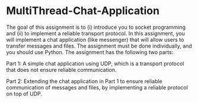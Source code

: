 # MultiThread-Chat-Application
The goal of this assignment is to (i) introduce you to socket programming and (ii) to implement a
reliable transport protocol. In this assignment, you will implement a chat application (like
messenger) that will allow users to transfer messages and files. The assignment must be done
individually, and you should use Python. The assignment has the following two parts:

Part 1: A simple chat application using UDP, which is a transport protocol that does not ensure
reliable communication.

Part 2: Extending the chat application in Part 1 to ensure reliable communication of messages and
files, by implementing a reliable protocol on top of UDP. 
